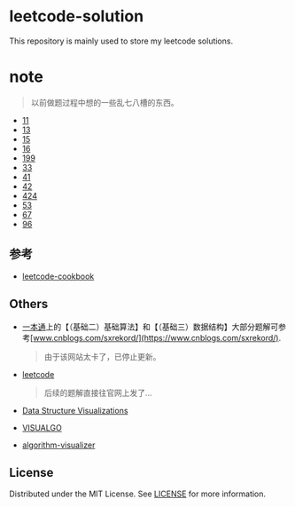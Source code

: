 # leetcode-solution
This repository is mainly used to store my leetcode solutions.

# note
> 以前做题过程中想的一些乱七八槽的东西。

- [11](leetcode-solution/11.md)
- [13](leetcode-solution/13.md)
- [15](leetcode-solution/15.md)
- [16](leetcode-solution/16.md)
- [199](leetcode-solution/199.md)
- [33](leetcode-solution/33.md)
- [41](leetcode-solution/41.md)
- [42](leetcode-solution/42.md)
- [424](leetcode-solution/424.md)
- [53](leetcode-solution/53.md)
- [67](leetcode-solution/67.md)
- [96](leetcode-solution/96.md)

## 参考
- [leetcode-cookbook](https://leetcode.cn/leetbook/read/leetcode-cookbook/5is6a6/)

## Others
- [一本通](http://ybt.ssoier.cn:8088/)上的【（基础二）基础算法】和【（基础三）数据结构】大部分题解可参考[www.cnblogs.com/sxrekord/](https://www.cnblogs.com/sxrekord/).
    > 由于该网站太卡了，已停止更新。

- [leetcode](https://leetcode.cn/u/rekord/)
    > 后续的题解直接往官网上发了...
    
- [Data Structure Visualizations](https://www.cs.usfca.edu/~galles/visualization/Algorithms.html)
- [VISUALGO](https://visualgo.net/en)
- [algorithm-visualizer](https://github.com/algorithm-visualizer/algorithm-visualizer)

## License
Distributed under the MIT License. See [LICENSE](LICENSE) for more information.